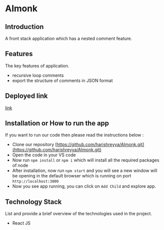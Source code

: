 # AImonk

## Introduction
A front stack application which has a nested comment feature.
## Features
The key features of application.

- recursive loop comments
- export the structure of comments in JSON format

## Deployed link
[link](https://ai-monk-bice.vercel.app/)

## Installation or How to run the app
If you want to run our code then please read the instructions below :
- Clone our repository [https://github.com/harishreyya/AImonk.git](https://github.com/harishreyya/AImonk.git)
- Open the code in your VS code
- Now run `npm install` or `npm i` which will install all the required packages of node
- After installation, now run `npm start` and you will see a new window will be opening in the default browser which is running on port `http://localhost:3000`
- Now you see app running, you can click on `Add Child` and explore app.


## Technology Stack
List and provide a brief overview of the technologies used in the project.
- React JS

